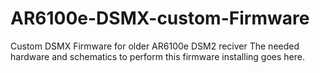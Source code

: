# AR6100e-DSMX-custom-Firmware
Custom DSMX Firmware for older AR6100e DSM2 reciver
The needed hardware and schematics to perform this firmware installing goes here.
